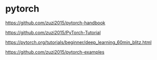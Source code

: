 # pytorch
https://github.com/zuzi2015/pytorch-handbook

https://github.com/zuzi2015/PyTorch-Tutorial

https://pytorch.org/tutorials/beginner/deep_learning_60min_blitz.html

https://github.com/zuzi2015/pytorch-examples
